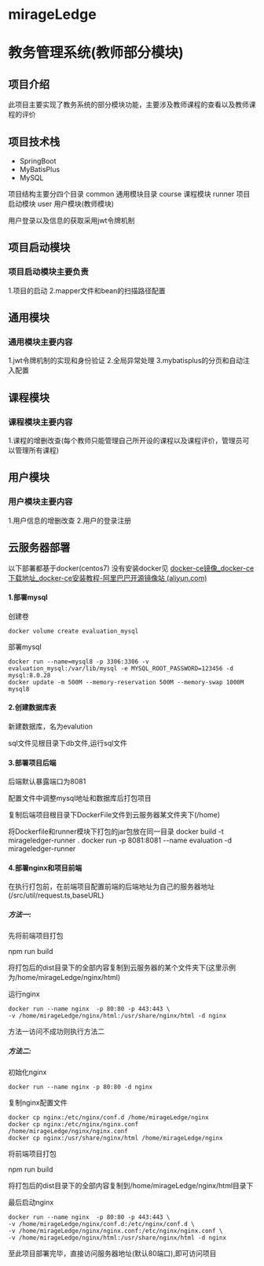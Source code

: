 # mirageLedge

# 教务管理系统(教师部分模块)

## 项目介绍
此项目主要实现了教务系统的部分模块功能，主要涉及教师课程的查看以及教师课程的评价

## 项目技术栈
- SpringBoot
- MyBatisPlus
- MySQL

项目结构主要分四个目录
common  通用模块目录
course 课程模块
runner  项目启动模块
user  用户模块(教师模块)

用户登录以及信息的获取采用jwt令牌机制
## 项目启动模块
### 项目启动模块主要负责
1.项目的启动
2.mapper文件和bean的扫描路径配置

## 通用模块
### 通用模块主要内容
1.jwt令牌机制的实现和身份验证
2.全局异常处理
3.mybatisplus的分页和自动注入配置

## 课程模块
### 课程模块主要内容
1.课程的增删改查(每个教师只能管理自己所开设的课程以及课程评价，管理员可以管理所有课程)

## 用户模块
### 用户模块主要内容
1.用户信息的增删改查
2.用户的登录注册





## 云服务器部署

以下部署都基于docker(centos7)
没有安装docker见
[docker-ce镜像_docker-ce下载地址_docker-ce安装教程-阿里巴巴开源镜像站 (aliyun.com)](https://developer.aliyun.com/mirror/docker-ce?spm=a2c6h.13651102.0.0.3e221b11jUhVMy)



#### 1.部署mysql

创建卷

```shell
docker volume create evaluation_mysql
```

部署mysql

```shell
docker run --name=mysql8 -p 3306:3306 -v evaluation_mysql:/var/lib/mysql -e MYSQL_ROOT_PASSWORD=123456 -d mysql:8.0.28
docker update -m 500M --memory-reservation 500M --memory-swap 1000M mysql8
```

#### 2.创建数据库表

新建数据库，名为evalution

sql文件见根目录下db文件,运行sql文件

#### 3.部署项目后端

后端默认暴露端口为8081

配置文件中调整mysql地址和数据库后打包项目

复制后端项目根目录下DockerFile文件到云服务器某文件夹下(/home)

将Dockerfile和runner模块下打包的jar包放在同一目录
docker build -t mirageledger-runner .
docker run -p 8081:8081 --name evaluation -d mirageledger-runner

#### 4.部署nginx和项目前端

在执行打包前，在前端项目配置前端的后端地址为自己的服务器地址(/src/util/request.ts,baseURL)

##### 方法一:

先将前端项目打包

npm run build

将打包后的dist目录下的全部内容复制到云服务器的某个文件夹下(这里示例为/home/mirageLedge/nginx/html)

运行nginx

```shell
docker run --name nginx  -p 80:80 -p 443:443 \
-v /home/mirageLedge/nginx/html:/usr/share/nginx/html -d nginx
```

方法一访问不成功则执行方法二

##### 方法二:

初始化nginx

```shell
docker run --name nginx -p 80:80 -d nginx
```

复制nginx配置文件

```shell
docker cp nginx:/etc/nginx/conf.d /home/mirageLedge/nginx
docker cp nginx:/etc/nginx/nginx.conf /home/mirageLedge/nginx/nginx.conf
docker cp nginx:/usr/share/nginx/html /home/mirageLedge/nginx
```

将前端项目打包

npm run build

将打包后的dist目录下的全部内容复制到/home/mirageLedge/nginx/html目录下

最后启动nginx

```shell
docker run --name nginx  -p 80:80 -p 443:443 \
-v /home/mirageLedge/nginx/conf.d:/etc/nginx/conf.d \
-v /home/mirageLedge/nginx/nginx.conf:/etc/nginx/nginx.conf \
-v /home/mirageLedge/nginx/html:/usr/share/nginx/html -d nginx
```



至此项目部署完毕，直接访问服务器地址(默认80端口),即可访问项目